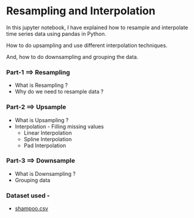 # Resampling and Interpolation

In this jupyter notebook, I have explained how to resample and interpolate time series data using pandas in Python.

How to do upsampling and use different interpolation techniques.

And, how to do downsampling and grouping the data.

### Part-1 ==> Resampling

  * What is Resampling ?
  * Why do we need to resample data ?
  
### Part-2 ==> Upsample

  * What is Upsampling ?
  * Interpolation - Filling missing values 
      * Linear Interpolation
      * Spline Interpolation
      * Pad Interpolation
      
### Part-3 ==> Downsample
  * What is Downsampling ?
  * Grouping data
  
### Dataset used - 
  * [shampoo.csv](https://github.com/Ravjot03/Time-Series-Data-in-Python/blob/main/Chapter-3/shampoo.csv)
